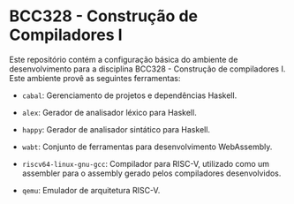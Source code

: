 # BCC328 - Construção de Compiladores I

Este repositório contém a configuração básica do ambiente
de desenvolvimento para a disciplina BCC328 - Construção
de compiladores I. Este ambiente provê as seguintes
ferramentas:

- `cabal`: Gerenciamento de projetos e dependências Haskell.

- `alex`: Gerador de analisador léxico para Haskell.

- `happy`: Gerador de analisador sintático para Haskell.

- `wabt`: Conjunto de ferramentas para desenvolvimento WebAssembly.

- `riscv64-linux-gnu-gcc`: Compilador para RISC-V, utilizado como um assembler para o assembly gerado pelos compiladores desenvolvidos.

- `qemu`: Emulador de arquitetura RISC-V.


